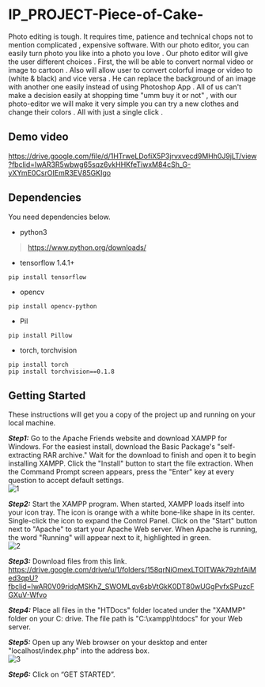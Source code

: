 # IP_PROJECT-Piece-of-Cake-
Photo  editing  is  tough.  It requires time, patience and technical chops  not  to  mention  complicated , expensive  software. With our photo editor, you can  easily  turn  photo  you  like  into  a  photo  you  love .
Our photo editor  will  give  the  user  different  choices . First, the will  be  able  to  convert  normal  video  or image  to  cartoon . Also will  allow  user  to  convert  colorful  image  or  video to (white & black)  and  vice versa  . He  can  replace  the  background  of  an  image  with  another  one  easily  instead of  using  Photoshop App . All  of  us  can't  make  a  decision  easily  at  shopping  time  "umm  buy  it  or  not"  ,  with  our  photo-editor  we  will  make  it  very  simple  you  can  try  a  new  clothes  and  change  their  colors .  All  with  just  a  single click .

## Demo video
https://drive.google.com/file/d/1HTrweLDofiX5P3jrvxvecd9MHh0J9jLT/view?fbclid=IwAR3R5wbwg65sqz6vkHHKfeTiwxM84cSh_G-yXYmE0CsrOIEmR3EV85GKIgo


## Dependencies
You need dependencies below.
  - python3
  > https://www.python.org/downloads/
  
  - tensorflow 1.4.1+
  ```
  pip install tensorflow
  ```
  
  - opencv
  ```
  pip install opencv-python
  ```
  
  - Pil 
  ```
  pip install Pillow
  ```
  
  - torch, torchvision
  ```
  pip install torch
  pip install torchvision==0.1.8
  ```

## Getting Started

These instructions will get you a copy of the project up and running on your local machine.

***Step1:***
Go to the Apache Friends website and download XAMPP for Windows. For the easiest install, download the Basic Package's "self-extracting RAR archive." Wait for the download to finish and open it to begin installing XAMPP. Click the "Install" button to start the file extraction. When the Command Prompt screen appears, press the "Enter" key at every question to accept default settings.<br/>
![1](https://user-images.githubusercontent.com/36415283/81510312-12f51480-9311-11ea-9c0b-5f340c0b05e4.png)

***Step2:***
Start the XAMPP program. When started, XAMPP loads itself into your icon tray. The icon is orange with a white bone-like shape in its center. Single-click the icon to expand the Control Panel. Click on the "Start" button next to "Apache" to start your Apache Web server. When Apache is running, the word "Running" will appear next to it, highlighted in green.<br/>
![2](https://user-images.githubusercontent.com/36415283/81510465-23f25580-9312-11ea-85de-4373883f78ce.png)

***Step3:***
Download files from this link.
https://drive.google.com/drive/u/1/folders/158qrNiOmexLTOlTWAk79zhfAiMed3qpU?fbclid=IwAR0V09ridqMSKhZ_SWOMLqv6sbVtGkK0DT80wUGgPvfxSPuzcFGXuV-Wfvo

***Step4:***
Place all files in the "HTDocs" folder located under the "XAMMP" folder on your C: drive. The file path is "C:\xampp\htdocs" for your Web server. 

***Step5:***
Open up any Web browser on your desktop and enter "localhost/index.php" into the address box.<br/>
![3](https://user-images.githubusercontent.com/36415283/81510483-3cfb0680-9312-11ea-8527-37321a23178c.png)

***Step6:***
Click on “GET STARTED”.

